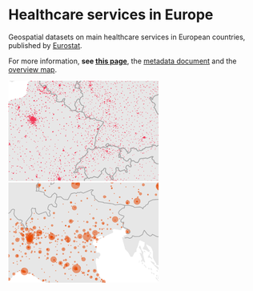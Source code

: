 # Healthcare services in Europe

Geospatial datasets on main healthcare services in European countries, published by [Eurostat](https://ec.europa.eu/eurostat/).

For more information, **see [this page](https://ec.europa.eu/eurostat/web/gisco/geodata/reference-data/healthcare-services)**, the [metadata document](https://github.com/eurostat/healthcare-services/blob/master/data/metadata.pdf) and the [overview map](https://eurostat.github.io/healthcare-services/map/).

[![healthcare services in Europe](docs/img/overview.png)](https://ec.europa.eu/eurostat/web/gisco/geodata/reference-data/healthcare-services) [![healthcare services in Europe](docs/img/overview_size.png)](https://ec.europa.eu/eurostat/web/gisco/geodata/reference-data/healthcare-services)
